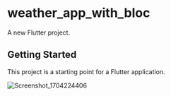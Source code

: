 # weather_app_with_bloc

A new Flutter project.

## Getting Started

This project is a starting point for a Flutter application.


![Screenshot_1704224406](https://github.com/emresahin/Flutter-Weather-App-With-Bloc/assets/9807606/856b5c39-89e7-4cd0-b968-5b7e655ed8bb)
